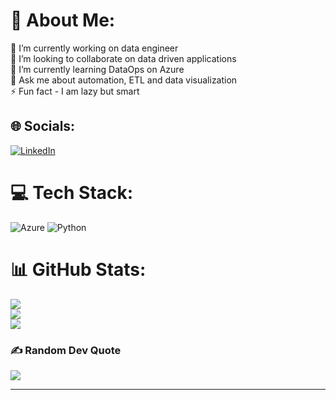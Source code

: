 # 💫 About Me:
🔭 I’m currently working on data engineer<br>👯 I’m looking to collaborate on data driven applications<br>🤝 I’m currently learning DataOps on Azure<br>💬 Ask me about automation, ETL and data visualization<br>⚡ Fun fact - I am lazy but smart



## 🌐 Socials:
[![LinkedIn](https://img.shields.io/badge/LinkedIn-%230077B5.svg?logo=linkedin&logoColor=white)](https://www.linkedin.com/in/muneeb-ul-hassan-26bb37130/)

# 💻 Tech Stack:
 ![Azure](https://img.shields.io/badge/azure-%230072C6.svg?style=for-the-badge&logo=azure-devops&logoColor=white)  ![Python](https://img.shields.io/badge/python-6DA55F?style=for-the-badge&logo=python&logoColor=white)
# 📊 GitHub Stats:
![](https://github-readme-stats.vercel.app/api?username=mh8633b&theme=radical&hide_border=true&include_all_commits=true&count_private=true)<br/>
![](https://github-readme-streak-stats.herokuapp.com/?user=mh8633b&theme=radical&hide_border=true)<br/>
![](https://github-readme-stats.vercel.app/api/top-langs/?username=mh8633b&theme=radical&hide_border=true&include_all_commits=true&count_private=true&layout=compact)

### ✍️ Random Dev Quote
![](https://quotes-github-readme.vercel.app/api?type=horizontal&theme=radical)

---
<!-- Proudly created with GPRM ( https://gprm.itsvg.in ) -->
